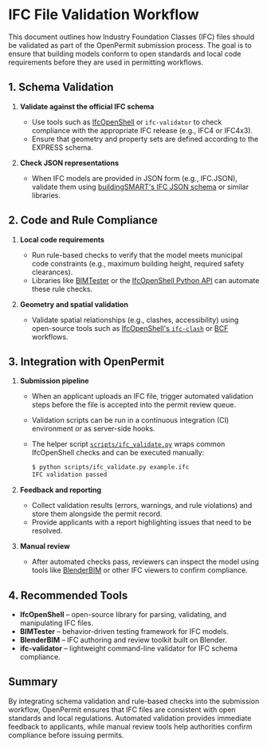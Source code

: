 # IFC File Validation Workflow

This document outlines how Industry Foundation Classes (IFC) files should be validated as part of the OpenPermit submission process. The goal is to ensure that building models conform to open standards and local code requirements before they are used in permitting workflows.

## 1. Schema Validation

1. **Validate against the official IFC schema**
   - Use tools such as [IfcOpenShell](https://ifcopenshell.org/) or `ifc-validator` to check compliance with the appropriate IFC release (e.g., IFC4 or IFC4x3).
   - Ensure that geometry and property sets are defined according to the EXPRESS schema.

2. **Check JSON representations**
   - When IFC models are provided in JSON form (e.g., IFC.JSON), validate them using [buildingSMART's IFC JSON schema](https://github.com/buildingSMART/ifc-json) or similar libraries.

## 2. Code and Rule Compliance

1. **Local code requirements**
   - Run rule-based checks to verify that the model meets municipal code constraints (e.g., maximum building height, required safety clearances).
   - Libraries like [BIMTester](https://github.com/opensourcebim/BIMTester) or the [IfcOpenShell Python API](https://ifcopenshell.org/python.html) can automate these rule checks.

2. **Geometry and spatial validation**
   - Validate spatial relationships (e.g., clashes, accessibility) using open-source tools such as [IfcOpenShell's `ifc-clash`](https://ifcopenshell.org) or [BCF](https://github.com/BuildingSMART/BCF-API) workflows.

## 3. Integration with OpenPermit

1. **Submission pipeline**
   - When an applicant uploads an IFC file, trigger automated validation steps before the file is accepted into the permit review queue.
   - Validation scripts can be run in a continuous integration (CI) environment or as server-side hooks.
   - The helper script [`scripts/ifc_validate.py`](../scripts/ifc_validate.py) wraps common IfcOpenShell checks and can be executed manually:

     ```bash
     $ python scripts/ifc_validate.py example.ifc
     IFC validation passed
     ```

2. **Feedback and reporting**
   - Collect validation results (errors, warnings, and rule violations) and store them alongside the permit record.
   - Provide applicants with a report highlighting issues that need to be resolved.

3. **Manual review**
   - After automated checks pass, reviewers can inspect the model using tools like [BlenderBIM](https://blenderbim.org/) or other IFC viewers to confirm compliance.

## 4. Recommended Tools

- **IfcOpenShell** – open-source library for parsing, validating, and manipulating IFC files.
- **BIMTester** – behavior-driven testing framework for IFC models.
- **BlenderBIM** – IFC authoring and review toolkit built on Blender.
- **ifc-validator** – lightweight command-line validator for IFC schema compliance.

## Summary

By integrating schema validation and rule-based checks into the submission workflow, OpenPermit ensures that IFC files are consistent with open standards and local regulations. Automated validation provides immediate feedback to applicants, while manual review tools help authorities confirm compliance before issuing permits.

